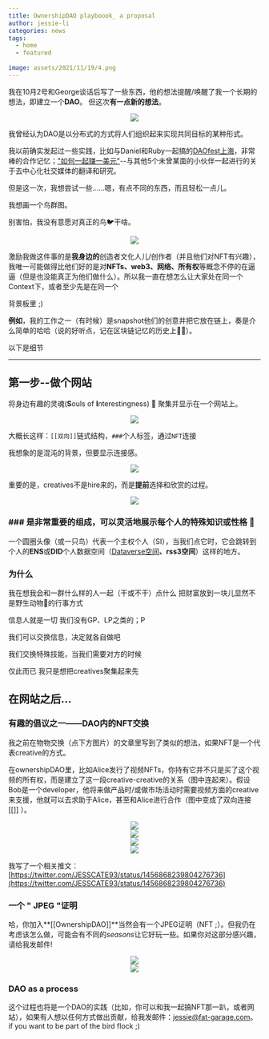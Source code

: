 ```yaml
---
title: OwnershipDAO playboook_ a proposal
author: jessie-li
categories: news
tags:
  - home
  - featured
 
image: assets/2021/11/19/4.png
---
```

我在10月2号和George谈话后写了一些东西，他的想法提醒/唤醒了我一个长期的想法，即建立一个**DAO**。
但这次**有一点新的想法**。

<div align=center><img src="/assets/2021/11/19/2.png"/></div>

我曾经认为DAO是以分布式的方式将人们组织起来实现共同目标的某种形式。

我以前确实发起过一些实践，比如与Daniel和Ruby一起搞的[DAOfest上海](http://mp.weixin.qq.com/s?__biz=MzU5NjQxNzQ3Mw==&mid=2247483901&idx=1&sn=c2a92334a37157a556d2993c7cebf93d&chksm=fe624f53c915c645b55fa510aa6ec62c3b3c8e4ac722283697daac4d74ad431dc69fa65868e5&scene=21#wechat_redirect)，非常棒的合作记忆；["如何一起赚一美元"](http://mp.weixin.qq.com/s?__biz=MzU5NjQxNzQ3Mw==&mid=2247485809&idx=2&sn=4ecf26012595f548d7e40a87ce291733&chksm=fe6247dfc915cec98c4559c193563284837261b9f65265bdf8f8fdb9e045aadd9b1c40d3ea68&scene=21#wechat_redirect)--与其他5个未曾某面的小伙伴一起进行的关于去中心化社交媒体的翻译和研究。

但是这一次，我想尝试一些......嗯，有点不同的东西，而且轻松一点儿。

我想画一个鸟群图。

别害怕，我没有意愿对真正的鸟🐦干啥。

<div align=center><img src="/assets/2021/11/19/3.gif"/></div>

激励我做这件事的是**我身边的**创造者文化人儿/创作者（并且他们对NFT有兴趣），我唯一可能做得比他们好的是对**NFTs、web3、网络、所有权**等概念不停的在逼逼（但是也没能真正为他们做什么）。所以我一直在想怎么让大家处在同一个Context下，或者至少先是在同一个

背景板里 ;)

**例如**，我的工作之一（有时候）是snapshot他们的创意并把它放在链上，奏是介么简单的哈哈（说的好听点，记在区块链记忆的历史上💆‍♂️）。

以下是细节


---


## 第一步--做个网站

将身边有趣的灵魂(**S**ouls of **I**nterestingness) 👾 聚集并显示在一个网站上。

<div align=center><img src="/assets/2021/11/19/4.png"/></div>

大概长这样：`[[双向]]`链式结构，`###`个人标签，通过`NFT`连接

我想象的是混沌的背景，但要显示连接感。

<div align=center><img src="/assets/2021/11/19/5.png"/></div>

重要的是，creatives不是hire来的，而是**提前**选择和欣赏的过程。

<div align=center><img src="/assets/2021/11/19/6.png"/></div>

### ### 是非常重要的组成，可以灵活地展示每个人的特殊知识或性格 💇

一个圆圈头像（或一只鸟）代表一个主权个人（SI），当我们点它时，它会跳转到个人的**ENS**或**DID**个人数据空间（[Dataverse空间](http://mp.weixin.qq.com/s?__biz=Mzg3MzUzMDE3Mg==&mid=2247483858&idx=1&sn=c46e5197c54b9dc884b396229b2e988b&chksm=cedfd781f9a85e97e92959cb9b5c3ae1d50067a7e4a8a217e043d4caf5daed9d005e8a9a0ac4&scene=21#wechat_redirect)**、rss3空间**）这样的地方。

### 为什么

我在想我会和一群什么样的人一起（干或不干）点什么 把财富放到一块儿显然不是野生动物🦒的行事方式

信息人就是一切 我们没有GP、LP之类的；P

我们可以交换信息，决定就各自做吧 

我们交换特殊技能，当我们需要对方的时候

仅此而已 我只是想把creatives聚集起来先

## 在网站之后...

### 有趣的倡议之一——DAO内的NFT交换

我之前在物物交换（点下方图片）的文章里写到了类似的想法，如果NFT是一个代表creative的方式。


在ownershipDAO里，比如Alice发行了视频NFTs，你持有它并不只是买了这个视频的所有权，而是建立了这一段creative-creative的关系（图中连起来）。假设Bob是一个developer，他将来做产品时/或做市场活动时需要视频方面的creative来支援，他就可以去求助于Alice，甚至和Alice进行合作（图中变成了双向连接[[]] ）。

<div align=center><img src="/assets/2021/11/19/7.png"/></div>
<div align=center><img src="/assets/2021/11/19/8.png"/></div>
<div align=center><img src="/assets/2021/11/19/9.png"/></div>
<div align=center><img src="/assets/2021/11/19/10.png"/></div>

我写了一个相关推文：[https://twitter.com/JESSCATE93/status/1456868239804276736](https://twitter.com/JESSCATE93/status/1456868239804276736)

### 一个 " JPEG "证明

哈，你加入**[[OwnershipDAO]]**当然会有一个JPEG证明（NFT ;）。但我仍在考虑该怎么做，可能会有不同的*seasons*让它好玩一些。如果你对这部分感兴趣，请给我发邮件!

<div align=center><img src="/assets/2021/11/19/11.png"/></div>
<div align=center><img src="/assets/2021/11/19/12.png"/></div>

### DAO as a process

这个过程也将是一个DAO的实践（比如，你可以和我一起搞NFT那一趴，或者网站），如果有人想以任何方式做出贡献，给我发邮件：jessie@fat-garage.com。if you want to be part of the bird flock ;)


